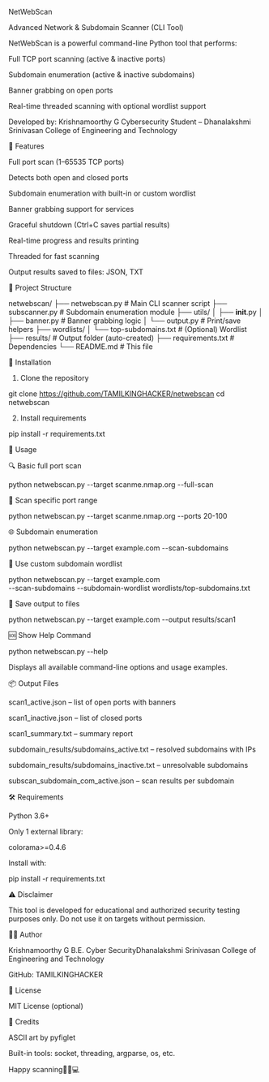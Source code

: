 NetWebScan

Advanced Network & Subdomain Scanner (CLI Tool)

NetWebScan is a powerful command-line Python tool that performs:

Full TCP port scanning (active & inactive ports)

Subdomain enumeration (active & inactive subdomains)

Banner grabbing on open ports

Real-time threaded scanning with optional wordlist support

Developed by: Krishnamoorthy G Cybersecurity Student – Dhanalakshmi Srinivasan College of Engineering and Technology

🔧 Features

Full port scan (1–65535 TCP ports)

Detects both open and closed ports

Subdomain enumeration with built-in or custom wordlist

Banner grabbing support for services

Graceful shutdown (Ctrl+C saves partial results)

Real-time progress and results printing

Threaded for fast scanning

Output results saved to files: JSON, TXT

📁 Project Structure

netwebscan/
├── netwebscan.py               # Main CLI scanner script
├── subscanner.py               # Subdomain enumeration module
├── utils/
│   ├── __init__.py
│   ├── banner.py               # Banner grabbing logic
│   └── output.py               # Print/save helpers
├── wordlists/
│   └── top-subdomains.txt      # (Optional) Wordlist
├── results/                    # Output folder (auto-created)
├── requirements.txt            # Dependencies
└── README.md                   # This file

🚀 Installation

1. Clone the repository

git clone https://github.com/TAMILKINGHACKER/netwebscan
cd netwebscan

2. Install requirements

pip install -r requirements.txt

🧪 Usage

🔍 Basic full port scan

python netwebscan.py --target scanme.nmap.org --full-scan

🎯 Scan specific port range

python netwebscan.py --target scanme.nmap.org --ports 20-100

🌐 Subdomain enumeration

python netwebscan.py --target example.com --scan-subdomains

📂 Use custom subdomain wordlist

python netwebscan.py --target example.com \
    --scan-subdomains --subdomain-wordlist wordlists/top-subdomains.txt

💾 Save output to files

python netwebscan.py --target example.com --output results/scan1

🆘 Show Help Command

python netwebscan.py --help

Displays all available command-line options and usage examples.

📦 Output Files

scan1_active.json – list of open ports with banners

scan1_inactive.json – list of closed ports

scan1_summary.txt – summary report

subdomain_results/subdomains_active.txt – resolved subdomains with IPs

subdomain_results/subdomains_inactive.txt – unresolvable subdomains

subscan_subdomain_com_active.json – scan results per subdomain

🛠 Requirements

Python 3.6+

Only 1 external library:

colorama>=0.4.6

Install with:

pip install -r requirements.txt

⚠️ Disclaimer

This tool is developed for educational and authorized security testing purposes only. Do not use it on targets without permission.

👨‍💻 Author

Krishnamoorthy G B.E. Cyber SecurityDhanalakshmi Srinivasan College of Engineering and Technology

GitHub: TAMILKINGHACKER

📜 License

MIT License (optional)

🌟 Credits

ASCII art by pyfiglet

Built-in tools: socket, threading, argparse, os, etc.

Happy scanning🕵️‍♂️💻

